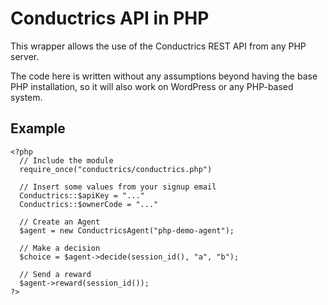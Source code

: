 Conductrics API in PHP
======================

This wrapper allows the use of the Conductrics REST API from any PHP server.

The code here is written without any assumptions beyond having the base PHP installation, so it will also work on WordPress or any PHP-based system.

Example
-------


    <?php
      // Include the module
      require_once("conductrics/conductrics.php")
      
      // Insert some values from your signup email
      Conductrics::$apiKey = "..."
      Conductrics::$ownerCode = "..."

      // Create an Agent
      $agent = new ConductricsAgent("php-demo-agent");

      // Make a decision
      $choice = $agent->decide(session_id(), "a", "b");

      // Send a reward
      $agent->reward(session_id());
    ?>
